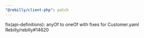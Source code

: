 ```yaml
---
"@rebilly/client-php": patch
---
```


fix(api-definitions): anyOf to oneOf with fixes for Customer.yaml Rebilly/rebilly#14620
